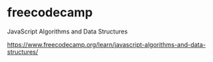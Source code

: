 # freecodecamp
JavaScript Algorithms and Data Structures

https://www.freecodecamp.org/learn/javascript-algorithms-and-data-structures/
